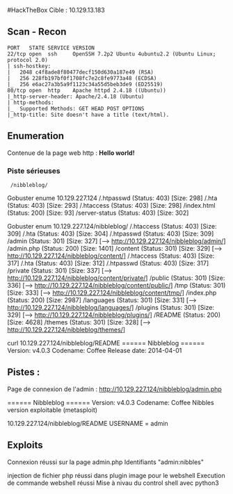 #HackTheBox 
Cible : 10.129.13.183
## Scan - Recon
	PORT   STATE SERVICE VERSION
	22/tcp open  ssh     OpenSSH 7.2p2 Ubuntu 4ubuntu2.2 (Ubuntu Linux; protocol 2.0)
	| ssh-hostkey: 
	|   2048 c4f8ade8f80477decf150d630a187e49 (RSA)
	|   256 228fb197bf0f1708fc7e2c8fe9773a48 (ECDSA)
	|_  256 e6ac27a3b5a9f1123c34a55d5beb3de9 (ED25519)
	80/tcp open  http    Apache httpd 2.4.18 ((Ubuntu))
	|_http-server-header: Apache/2.4.18 (Ubuntu)
	| http-methods: 
	|_  Supported Methods: GET HEAD POST OPTIONS
	|_http-title: Site doesn't have a title (text/html).


## Enumeration
Contenue de la page web http :
	<b>Hello world!</b>
	<!-- directory. Nothing interesting here! -->
### Piste sérieuses
	 /nibbleblog/


Gobuster enume 10.129.227.124
	/.htpasswd            (Status: 403) [Size: 298]
	/.hta                 (Status: 403) [Size: 293]
	/.htaccess            (Status: 403) [Size: 298]
	/index.html           (Status: 200) [Size: 93]
	/server-status        (Status: 403) [Size: 302]
	
Gobuster enum 10.129.227.124/nibbleblog/
	/.htaccess            (Status: 403) [Size: 309]
	/.hta                 (Status: 403) [Size: 304]
	/.htpasswd            (Status: 403) [Size: 309]
	/admin                (Status: 301) [Size: 327] [--> http://10.129.227.124/nibbleblog/admin/]
	/admin.php            (Status: 200) [Size: 1401]
	/content              (Status: 301) [Size: 329] [--> http://10.129.227.124/nibbleblog/content/]
		/.htaccess            (Status: 403) [Size: 317]
		/.hta                 (Status: 403) [Size: 312]
		/.htpasswd            (Status: 403) [Size: 317]
		/private              (Status: 301) [Size: 337] [--> http://10.129.227.124/nibbleblog/content/private/]
		/public               (Status: 301) [Size: 336] [--> http://10.129.227.124/nibbleblog/content/public/]
		/tmp                  (Status: 301) [Size: 333] [--> http://10.129.227.124/nibbleblog/content/tmp/]
	/index.php            (Status: 200) [Size: 2987]
	/languages            (Status: 301) [Size: 331] [--> http://10.129.227.124/nibbleblog/languages/]
	/plugins              (Status: 301) [Size: 329] [--> http://10.129.227.124/nibbleblog/plugins/]
	/README               (Status: 200) [Size: 4628]
	/themes               (Status: 301) [Size: 328] [--> http://10.129.227.124/nibbleblog/themes/]
	
curl 10.129.227.124/nibbleblog/README
	====== Nibbleblog ======
	Version: v4.0.3
	Codename: Coffee
	Release date: 2014-04-01

## Pistes :
Page de connexion de l'admin :
	http://10.129.227.124/nibbleblog/admin.php
	
====== Nibbleblog ======
	Version: v4.0.3
	Codename: Coffee
Nibbles version exploitable (metasploit)

10.129.227.124/nibbleblog/README
	USERNAME = admin

	


## Exploits
Connexion réussi sur la page admin.php
	Identifiants "admin:nibbles"

injection de fichier php réussi dans plugin image pour le webshell
Execution de commande webshell réussi
Mise à nivau du control shell avec python3

